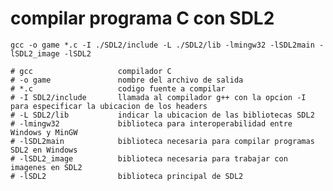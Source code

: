 # compilar programa C con SDL2

`gcc -o game *.c -I ./SDL2/include -L ./SDL2/lib -lmingw32 -lSDL2main -lSDL2_image -lSDL2`

```
# gcc                   compilador C
# -o game               nombre del archivo de salida
# *.c                   codigo fuente a compilar
# -I SDL2/include       llamada al compilador g++ con la opcion -I para especificar la ubicacion de los headers
# -L SDL2/lib           indicar la ubicacion de las bibliotecas SDL2
# -lmingw32             biblioteca para interoperabilidad entre Windows y MinGW
# -lSDL2main            biblioteca necesaria para compilar programas SDL2 en Windows
# -lSDL2_image          biblioteca necesaria para trabajar con imagenes en SDL2
# -lSDL2                biblioteca principal de SDL2
```